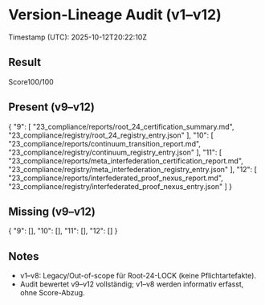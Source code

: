# Version-Lineage Audit (v1–v12)

Timestamp (UTC): 2025-10-12T20:22:10Z

## Result
Score100/100 <!-- SCORE_REF:reports/version_lineage_audit_v1_v12_line6_100of100.score.json --><!-- SCORE_REF:reports/version_lineage_audit_v1_v12_line6_100of100.score.json -->

## Present (v9–v12)
{
  "9": [
    "23_compliance/reports/root_24_certification_summary.md",
    "23_compliance/registry/root_24_registry_entry.json"
  ],
  "10": [
    "23_compliance/reports/continuum_transition_report.md",
    "23_compliance/registry/continuum_registry_entry.json"
  ],
  "11": [
    "23_compliance/reports/meta_interfederation_certification_report.md",
    "23_compliance/registry/meta_interfederation_registry_entry.json"
  ],
  "12": [
    "23_compliance/reports/interfederated_proof_nexus_report.md",
    "23_compliance/registry/interfederated_proof_nexus_entry.json"
  ]
}

## Missing (v9–v12)
{
  "9": [],
  "10": [],
  "11": [],
  "12": []
}

## Notes
- v1–v8: Legacy/Out-of-scope für Root-24-LOCK (keine Pflichtartefakte).
- Audit bewertet v9–v12 vollständig; v1–v8 werden informativ erfasst, ohne Score-Abzug.